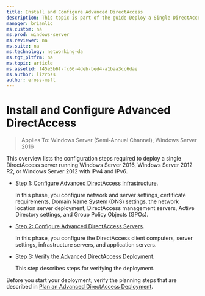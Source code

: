 ```yaml
---
title: Install and Configure Advanced DirectAccess
description: This topic is part of the guide Deploy a Single DirectAccess Server with Advanced Settings for Windows Server 2016
manager: brianlic
ms.custom: na
ms.prod: windows-server
ms.reviewer: na
ms.suite: na
ms.technology: networking-da
ms.tgt_pltfrm: na
ms.topic: article
ms.assetid: f45e5b6f-fc66-4deb-bed4-a1baa3cc6dae
ms.author: lizross
author: eross-msft
---
```

# Install and Configure Advanced DirectAccess

>Applies To: Windows Server (Semi-Annual Channel), Windows Server 2016

This overview lists the configuration steps required to deploy a single DirectAccess server running  Windows Server 2016, Windows Server 2012 R2, or Windows Server 2012 with IPv4 and IPv6.  
  
-   [Step 1: Configure Advanced DirectAccess Infrastructure](da-adv-configure-s1-infrastructure.md).  
  
    In this phase, you configure network and server settings, certificate requirements, Domain Name System (DNS) settings, the network location server deployment, DirectAccess management servers, Active Directory settings, and Group Policy Objects (GPOs).  
  
-   [Step 2: Configure Advanced DirectAccess Servers](da-adv-configure-s2-servers.md).  
  
    In this phase, you configure the DirectAccess client computers, server settings, infrastructure servers, and application servers.  
  
-   [Step 3: Verify the Advanced DirectAccess Deployment](da-adv-configure-s3-verify.md).  
  
    This step describes steps for verifying the deployment.  
  
Before you start your deployment, verify the planning steps that are described in [Plan an Advanced DirectAccess Deployment](Plan-an-Advanced-DirectAccess-Deployment.md).  
  


